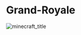 # Grand-Royale
![minecraft_title](https://github.com/user-attachments/assets/dfaa3c9b-b886-4a73-bd04-66027b3d441b)

